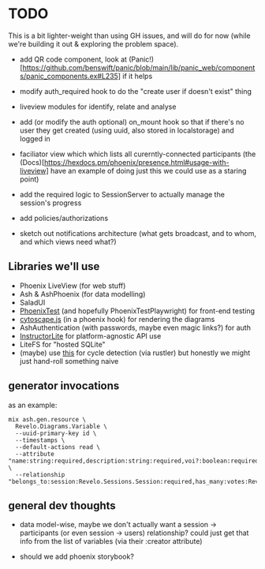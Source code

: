 # TODO

This is a bit lighter-weight than using GH issues, and will do for now (while
we're building it out & exploring the problem space).

- add QR code component, look at
  (Panic!)[https://github.com/benswift/panic/blob/main/lib/panic_web/components/panic_components.ex#L235]
  if it helps

- modify auth_required hook to do the "create user if doesn't exist" thing

- liveview modules for identify, relate and analyse

- add (or modify the auth optional) on_mount hook so that if there's no user
  they get created (using uuid, also stored in localstorage) and logged in

- faciliator view which which lists all curerntly-connected participants (the
  (Docs)[https://hexdocs.pm/phoenix/presence.html#usage-with-liveview] have an
  example of doing just this we could use as a staring point)

- add the required logic to SessionServer to actually manage the session's
  progress

- add policies/authorizations

- sketch out notifications architecture (what gets broadcast, and to whom, and
  which views need what?)

## Libraries we'll use

- Phoenix LiveView (for web stuff)
- Ash & AshPhoenix (for data modelling)
- SaladUI
- [PhoenixTest](https://hexdocs.pm/phoenix_test/PhoenixTest.html) (and hopefully
  PhoenixTestPlaywright) for front-end testing
- [cytoscape.js](https://js.cytoscape.org) (in a phoenix hook) for rendering the
  diagrams
- AshAuthentication (with passwords, maybe even magic links?) for auth
- [InstructorLite](https://hexdocs.pm/instructor_lite/readme.html) for
  platform-agnostic API use
- LiteFS for "hosted SQLite"
- (maybe) use [this](https://docs.rs/graph-cycles/latest/graph_cycles/) for
  cycle detection (via rustler) but honestly we might just hand-roll something
  naive

## generator invocations

as an example:

```
mix ash.gen.resource \
  Revelo.Diagrams.Variable \
  --uuid-primary-key id \
  --timestamps \
  --default-actions read \
  --attribute "name:string:required,description:string:required,voi?:boolean:required,included?:boolean:required" \
  --relationship "belongs_to:session:Revelo.Sessions.Session:required,has_many:votes:Revelo.Diagrams.VariableVote"
```

## general dev thoughts

- data model-wise, maybe we don't actually want a session -> participants (or
  even session -> users) relationship? could just get that info from the list of
  variables (via their :creator attribute)

- should we add phoenix storybook?
